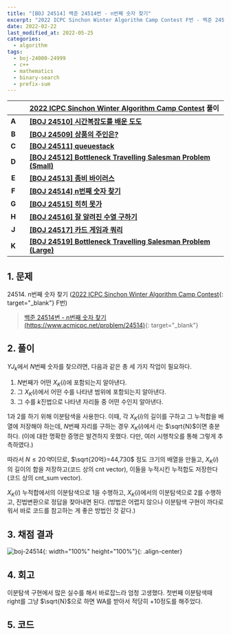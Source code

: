 ```yaml
---
title: "[BOJ 24514] 백준 24514번 - n번째 숫자 찾기"
excerpt: "2022 ICPC Sinchon Winter Algorithm Camp Contest F번 - 백준 24514번 n번째 숫자 찾기 풀이"
date: 2022-02-22
last_modified_at: 2022-05-25
categories:
  - algorithm
tags:
  - boj-24000-24999
  - c++
  - mathematics
  - binary-search
  - prefix-sum
---
```


|||[2022 ICPC Sinchon Winter Algorithm Camp Contest](https://burningfalls.github.io/contest/swac2022-baekjoon-contest/) 풀이|
|:---:|:---:|:---|
|**A**||**[[BOJ 24510] 시간복잡도를 배운 도도](https://burningfalls.github.io/algorithm/boj-24510/)**|
|**B**||**[[BOJ 24509] 상품의 주인은?](https://burningfalls.github.io/algorithm/boj-24509/)**|
|**C**||**[[BOJ 24511] queuestack](https://burningfalls.github.io/algorithm/boj-24511/)**|
|**D**||**[[BOJ 24512] Bottleneck Travelling Salesman Problem (Small)](https://burningfalls.github.io/algorithm/boj-24512/)**|
|**E**||**[[BOJ 24513] 좀비 바이러스](https://burningfalls.github.io/algorithm/boj-24513/)**|
|**F**||**[[BOJ 24514] n번째 숫자 찾기](https://burningfalls.github.io/algorithm/boj-24514/)**|
|**G**||**[[BOJ 24515] 히히 못가](https://burningfalls.github.io/algorithm/boj-24515/)**|
|**H**||**[[BOJ 24516] 잘 알려진 수열 구하기](https://burningfalls.github.io/algorithm/boj-24516/)**|
|**J**||**[[BOJ 24517] 카드 게임과 쿼리](https://burningfalls.github.io/algorithm/boj-24517/)**|
|**K**||**[[BOJ 24519] Bottleneck Travelling Salesman Problem (Large)](https://burningfalls.github.io/algorithm/boj-24519/)**|

## 1. 문제
$24514$. n번째 숫자 찾기 ([2022 ICPC Sinchon Winter Algorithm Camp Contest](https://burningfalls.github.io/contest/2022-swac-baekjoon-contest/){: target="_blank"} F번)

> [백준 24514번 - n번째 숫자 찾기 (https://www.acmicpc.net/problem/24514)](https://www.acmicpc.net/problem/24514){: target="_blank"}

## 2. 풀이

$YJ_k$에서 $N$번째 숫자를 찾으려면, 다음과 같은 총 세 가지 작업이 필요하다.

1. $N$번째가 어떤 $X_K(i)$에 포함되는지 알아낸다.
2. 그 $X_K(i)$에서 어떤 수를 나타낸 범위에 포함되는지 알아낸다.
3. 그 수를 $k$진법으로 나타낸 자리들 중 어떤 수인지 알아낸다.

$1$과 $2$를 하기 위해 이분탐색을 사용한다. 이때, 각 $X_K(i)$의 길이를 구하고 그 누적합을 배열에 저장해야 하는데, $N$번째 자리를 구하는 경우 $X_K(i)$에서 $i$는 $\sqrt{N}$이면 충분하다. (이에 대한 명확한 증명은 발견하지 못했다. 다만, 여러 시행착오를 통해 그렇게 추측하였다.) 

따라서 $N\leq 20억$이므로, $\sqrt{20억}=44,730$ 정도 크기의 배열을 만들고, $X_K(i)$의 길이의 합을 저장하고(코드 상의 cnt vector), 이들을 누적시킨 누적합도 저장한다(코드 상의 cnt_sum vector). 

$X_K(i)$ 누적합에서의 이분탐색으로 $1$을 수행하고, $X_K(i)$에서의 이분탐색으로 $2$를 수행하고, 진법변환으로 정답을 찾아내면 된다. (방법은 어렵지 않으나 이분탐색 구현이 까다로워서 바로 코드를 참고하는 게 좋은 방법인 것 같다.)

## 3. 채점 결과

![boj-24514](https://user-images.githubusercontent.com/30232837/161201592-46c663b4-a0cb-42a2-9c1d-a693bb9f66bf.png "boj-24514"){: width="100%" height="100%"}{: .align-center}

## 4. 회고

이분탐색 구현에서 많은 실수를 해서 바로잡느라 엄청 고생했다. 첫번째 이분탐색때 right를 그냥 $\sqrt{N}$으로 하면 WA를 받아서 적당히 +10정도를 해주었다.

## 5. 코드

<script src="https://gist.github.com/BurningFalls/538c47c6c10a33c85c3cb1288753aa42.js"></script>